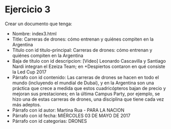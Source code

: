 # Ejercicio 3

Crear un documento que tenga:
* Nombre: index3.html
* Title: 
Carreras de drones: cómo entrenan y quiénes compiten en la Argentina
* Título con id titulo-principal:
Carreras de drones: cómo entrenan y quiénes compiten en la Argentina
* Baja de título con id descripcion:
[Video] Leonardo Cascavilla y Santiago Nardi integran el Ezeiza Team; en +Despiertos contaron en qué consiste la Led Cup 2017
* Párrafo con id contenido:
Las carreras de drones se hacen en todo el mundo (incluyendo el mundial de Dubai), y en la Argentina son una práctica que crece a medida que estos cuadricópteros bajan de precio y mejoran sus prestaciones; en la última Campus Party, por ejemplo, se hizo una de estas carreras de drones, una disciplina que tiene cada vez más adeptos.
* Párrafo con id autor:
Martina Rua - PARA LA NACION
* Párrafo  con id fecha:
MIÉRCOLES 03 DE MAYO DE 2017
* Párrafo con id categorias:
DRONES